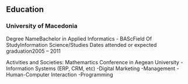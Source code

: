 ## Education 

### University of Macedonia
Degree NameBachelor in Applied Informatics - BAScField Of StudyInformation Science/Studies
Dates attended or expected graduation2005 – 2011

Activities and Societies: Mathemartics Conference in Aegean University
-Information Systems (ERP, CRM, etc)
-Digital Marketing
-Management
-Human-Computer Interaction
-Programming
